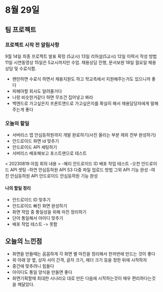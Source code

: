# 8월 29일

## 팀 프로젝트

### 프로젝트 시작 전 알림사항

9월 14일 최종 프로젝트 발표 확정 (5교시)
13일 리허설(5교시)
12일 이력서 작성 방법
11일 시연동영상
15일은 5교시까지만 수업. 채용상담 진행, 문서보완
18일 월요일 채용상담 및 수료식함.

- 왠만하면 수료식 하면서 채용지원도 하고 학교측에서 지원해주는거도 있으니까 좋다
- 피해야할 회사도 알려줄거다
- 나랑 비슷한거같다 하면 무조건 집어넣고 봐라
- 백엔드로 가고싶은지 프론트앤드로 가고싶은지를 확실히 해서 채용담당자에게 말해주는게 좋다

### 오늘의 할일
- 서버리스 앱 안심등하원까지 개발 완료하기(사진 올리는 부분 제외 전부 완성하기)
- 안드로이드 화면 id 맞추기
- 안드로이드 API 세팅하기
- 서버리스 배포해보고 포스트맨으로 테스트

< 20230819 아침 회의 내용 >
-혜리
안드로이드 ID
배포 작업 테스트
-오천
안드로이드 API 셋팅
-하연
안심등하원 API
S3 다중 파일 업로드 방법
그외 API 기능 완성
-여진
안심등하원 API
안드로이드 안심등하원 기능 완성


#### 나의 할일 정리 
- 안드로이드 ID 맞추기
- 안드로이드 빠진 화면 완성하기
- 화면 작업 중 통일성을 위해 마진 정리하기
- 단어 통일해서 아이디 맞추기
- 배포 작업 테스트 -> 못함


## 오늘의 느낀점
- 화면을 만들때는 꼼꼼하게 각 화면 별 마진을 정리해서 한꺼번에 만드는 것이 좋다
- 위 아래 양 옆, 상자 사이 간격, 글자 크기, 헤더 크기 등을 정한 뒤에 시작하자
- 중간에 맞추려니 힘들다
- 아이디도 통일 양식을 만들면 좋다
- 화면기획할때 최대한 시나리오 대로 만든 다음에 시작하는것이 매우 편리하다는것을 깨달았다.

